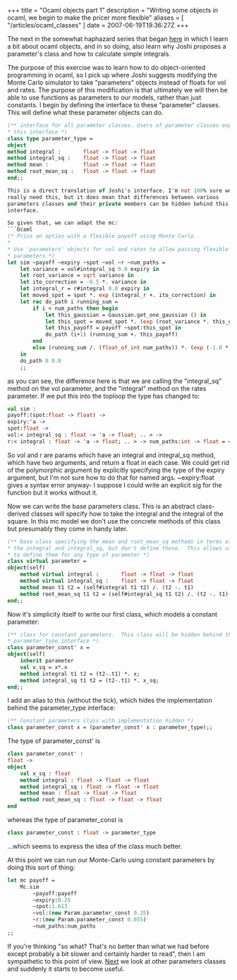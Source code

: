 +++
title = "Ocaml objects part 1"
description = "Writing some objects in ocaml, we begin to make the pricer more flexible"
aliases = [ "/articles/ocaml_classes" ]
date = 2007-06-19T19:36:27Z
+++


The next in the somewhat haphazard series that began [here][5] in which I
learn a bit about ocaml objects, and in so doing, also learn why Joshi
proposes a parameter's class and how to calculate simple integrals.

The purpose of this exercise was to learn how to do object-oriented
programming in ocaml, so I pick up where Joshi suggests modifying the
Monte Carlo simulator to take "parameters" objects instead of floats
for vol and rates. The purpose of this modification is that ultimately
we will then be able to use functions as parameters to our models,
rather than just constants. I begin by defining the interface to these
"parameter" classes. This will define what these parameter objects can
do.
```Ocaml
(** interface for all parameter classes. Users of parameter classes expect
* this interface *)
class type parameter_type =
object
method integral :       float -> float -> float
method integral_sq :    float -> float -> float
method mean :           float -> float -> float
method root_mean_sq :   float -> float -> float
end;;

This is a direct translation of Joshi's interface. I'm not 100% sure we
really need this, but it does mean that differences between various
parameters classes and their private members can be hidden behind this
interface.

So given that, we can adapt the mc:
```Ocaml
(* Price an option with a flexible payoff using Monte Carlo.
*
* Use 'parameters' objects for vol and rates to allow passing flexible
* parameters *)
let sim ~payoff ~expiry ~spot ~vol ~r ~num_paths =
    let variance = vol#integral_sq 0.0 expiry in
    let root_variance = sqrt variance in
    let ito_correction = -0.5 *. variance in
    let integral_r = r#integral 0.0 expiry in
    let moved_spot = spot *. exp (integral_r +. ito_correction) in
    let rec do_path i running_sum =
        if i < num_paths then begin
            let this_gaussian = Gaussian.get_one_gaussian () in
            let this_spot = moved_spot *. (exp (root_variance *. this_gaussian)) in
            let this_payoff = payoff ~spot:this_spot in
            do_path (i+1) (running_sum +. this_payoff)
        end
        else (running_sum /. (float_of_int num_paths)) *. (exp (-1.0 *. integral_r))
    in
    do_path 0 0.0
    ;;
```

as you can see, the difference here is that we are calling the
"integral_sq" method on the vol parameter, and the "integral" method on
the rates parameter. If we put this into the toploop the type has
changed to:
```Ocaml
val sim :
payoff:(spot:float -> float) ->
expiry:'a ->
spot:float ->
vol:< integral_sq : float -> 'a -> float; .. > ->
r:< integral : float -> 'a -> float; .. > -> num_paths:int -> float = <fun>
```

So vol and r are params which have an integral and integral_sq method,
which have two arguments, and return a float in each case. We could get
rid of the polymorphic argument by explicitly specifying the type of
the expiry argument, but I'm not sure how to do that for named args.
~expiry:float gives a syntax error anyway- I suppose I could write an
explicit sig for the function but it works without it.

Now we can write the base parameters class. This is an abstract class-
derived classes will specify how to take the integral and the integral
of the square. In this mc model we don't use the concrete methods of
this class but presumably they come in handy later.
```Ocaml
(** base class specifying the mean and root_mean_sq methods in terms of
* the integral and integral_sq, but don't define those.  This allows us
* to define them for any type of parameter *)
class virtual parameter =
object(self)
    method virtual integral :       float -> float -> float
    method virtual integral_sq :    float -> float -> float
    method mean t1 t2 = (self#integral t1 t2) /. (t2 -. t1)
    method root_mean_sq t1 t2 = (self#integral_sq t1 t2) /. (t2 -. t1)
end;;
```

Now it's simplicity itself to write our first class, which models a
constant parameter:
```Ocaml
(** class for constant parameters.  This class will be hidden behind the
* parameter_type interface *)
class parameter_const' x =
object(self)
    inherit parameter
    val x_sq = x*.x
    method integral t1 t2 = (t2-.t1) *. x;
    method integral_sq t1 t2 = (t2-.t1) *. x_sq;
end;;
```

I add an alias to this (without the tick), which hides the
implementation behind the parameter_type interface:
```Ocaml
(** Constant parameters class with implementation hidden *)
class parameter_const x = (parameter_const' x : parameter_type);;
```

The type of parameter_const' is
```Ocaml
class parameter_const' :
float ->
object
    val x_sq : float
    method integral : float -> float -> float
    method integral_sq : float -> float -> float
    method mean : float -> float -> float
    method root_mean_sq : float -> float -> float
end
```

whereas the type of parameter_const is
```Ocaml
class parameter_const : float -> parameter_type
```

...which seems to express the idea of the class much better.

At this point we can run our Monte-Carlo using constant parameters by
doing this sort of thing:
```Ocaml
let mc payoff =
    Mc.sim
        ~payoff:payoff
        ~expiry:0.25
        ~spot:1.613
        ~vol:(new Param.parameter_const 0.35)
        ~r:(new Param.parameter_const 0.055)
        ~num_paths:num_paths
;;
```

If you're thinking "so what? That's no better than what we had before
except probably a bit slower and certainly harder to read", then I am
sympathetic to this point of view. [Next][6] we look at other parameters
classes and suddenly it starts to become useful.

[1]: http://www.uncarved.com/articles/ocaml_classes
[2]: http://www.uncarved.com/
[3]: http://www.uncarved.com/articles/contact
[4]: http://www.uncarved.com/login/
[5]: /articles/ocaml_finance
[6]: /articles/ocaml_classes_2
[7]: http://www.uncarved.com/tags/computers
